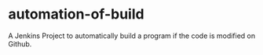 # automation-of-build
A Jenkins Project to automatically build a program if the code is modified on Github.
